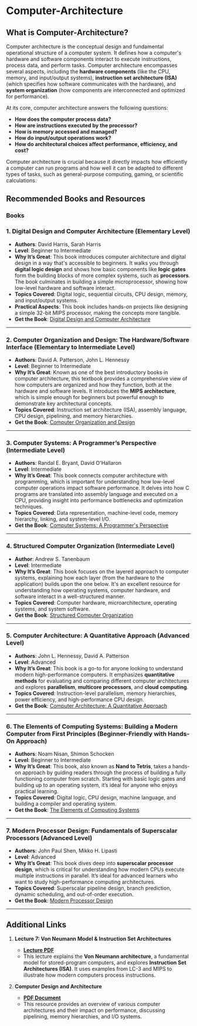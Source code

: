 # **Computer-Architecture**

## What is Computer-Architecture?

Computer architecture is the conceptual design and fundamental operational structure of a computer system. It defines how a computer's hardware and software components interact to execute instructions, process data, and perform tasks. Computer architecture encompasses several aspects, including the **hardware components** (like the CPU, memory, and input/output systems), **instruction set architecture (ISA)** (which specifies how software communicates with the hardware), and **system organization** (how components are interconnected and optimized for performance).

At its core, computer architecture answers the following questions:

- **How does the computer process data?**
- **How are instructions executed by the processor?**
- **How is memory accessed and managed?**
- **How do input/output operations work?**
- **How do architectural choices affect performance, efficiency, and cost?**

Computer architecture is crucial because it directly impacts how efficiently a computer can run programs and how well it can be adapted to different types of tasks, such as general-purpose computing, gaming, or scientific calculations.

## Recommended Books and Resources

### Books

### **1. Digital Design and Computer Architecture (Elementary Level)**

- **Authors**: David Harris, Sarah Harris
- **Level**: Beginner to Intermediate
- **Why It’s Great**: This book introduces computer architecture and digital design in a way that's accessible to beginners. It walks you through **digital logic design** and shows how basic components like **logic gates** form the building blocks of more complex systems, such as **processors**. The book culminates in building a simple microprocessor, showing how low-level hardware and software interact.
- **Topics Covered**: Digital logic, sequential circuits, CPU design, memory, and input/output systems.
- **Practical Aspects**: This book includes hands-on projects like designing a simple 32-bit MIPS processor, making the concepts more tangible.
- **Get the Book**: [Digital Design and Computer Architecture](https://github.com/kaitoukito/Computer-Science-Textbooks/blob/master/Digital-Design-and-Computer-Architecture-RISC-V-Edition.pdf)

---

### **2. Computer Organization and Design: The Hardware/Software Interface (Elementary to Intermediate Level)**

- **Authors**: David A. Patterson, John L. Hennessy
- **Level**: Beginner to Intermediate
- **Why It’s Great**: Known as one of the best introductory books in computer architecture, this textbook provides a comprehensive view of how computers are organized and how they function, both at the hardware and software levels. It introduces the **MIPS architecture**, which is simple enough for beginners but powerful enough to demonstrate key architectural concepts.
- **Topics Covered**: Instruction set architecture (ISA), assembly language, CPU design, pipelining, and memory hierarchies.
- **Get the Book**: [Computer Organization and Design](https://theswissbay.ch/pdf/Books/Computer%20science/Computer%20Organization%20and%20Design-%20The%20HW_SW%20Inteface%205th%20edition%20-%20David%20A.%20Patterson%20%26%20John%20L.%20Hennessy.pdf)

---

### **3. Computer Systems: A Programmer’s Perspective (Intermediate Level)**

- **Authors**: Randal E. Bryant, David O'Hallaron
- **Level**: Intermediate
- **Why It’s Great**: This book connects computer architecture with programming, which is important for understanding how low-level computer operations impact software performance. It delves into how C programs are translated into assembly language and executed on a CPU, providing insight into performance bottlenecks and optimization techniques.
- **Topics Covered**: Data representation, machine-level code, memory hierarchy, linking, and system-level I/O.
- **Get the Book**: [Computer Systems: A Programmer's Perspective](https://www.cs.sfu.ca/~ashriram/Courses/CS295/assets/books/CSAPP_2016.pdf)

---

### **4. Structured Computer Organization (Intermediate Level)**

- **Author**: Andrew S. Tanenbaum
- **Level**: Intermediate
- **Why It’s Great**: This book focuses on the layered approach to computer systems, explaining how each layer (from the hardware to the application) builds upon the one below. It's an excellent resource for understanding how operating systems, computer hardware, and software interact in a well-structured manner.
- **Topics Covered**: Computer hardware, microarchitecture, operating systems, and system software.
- **Get the Book**: [Structured Computer Organization](https://csc-knu.github.io/sys-prog/books/Andrew%20S.%20Tanenbaum%20-%20Structured%20Computer%20Organization.pdf)

---

### **5. Computer Architecture: A Quantitative Approach (Advanced Level)**

- **Authors**: John L. Hennessy, David A. Patterson
- **Level**: Advanced
- **Why It’s Great**: This book is a go-to for anyone looking to understand modern high-performance computers. It emphasizes **quantitative methods** for evaluating and comparing different computer architectures and explores **parallelism**, **multicore processors**, and **cloud computing**.
- **Topics Covered**: Instruction-level parallelism, memory hierarchies, power efficiency, and high-performance CPU design.
- **Get the Book**: [Computer Architecture: A Quantitative Approach](https://www.cse.iitd.ac.in/~rijurekha/col216/quantitative_approach.pdf)

---

### **6. The Elements of Computing Systems: Building a Modern Computer from First Principles (Beginner-Friendly with Hands-On Approach)**

- **Authors**: Noam Nisan, Shimon Schocken
- **Level**: Beginner to Intermediate
- **Why It’s Great**: This book, also known as **Nand to Tetris**, takes a hands-on approach by guiding readers through the process of building a fully functioning computer from scratch. Starting with basic logic gates and building up to an operating system, it’s ideal for anyone who enjoys practical learning.
- **Topics Covered**: Digital logic, CPU design, machine language, and building a compiler and operating system.
- **Get the Book**: [The Elements of Computing Systems](http://f.javier.io/rep/books/The%20Elements%20of%20Computing%20Systems.pdf)

---

### **7. Modern Processor Design: Fundamentals of Superscalar Processors (Advanced Level)**

- **Authors**: John Paul Shen, Mikko H. Lipasti
- **Level**: Advanced
- **Why It’s Great**: This book dives deep into **superscalar processor design**, which is critical for understanding how modern CPUs execute multiple instructions in parallel. It’s ideal for advanced learners who want to study high-performance computing architectures.
- **Topics Covered**: Superscalar pipeline design, branch prediction, dynamic scheduling, and out-of-order execution.
- **Get the Book**: [Modern Processor Design](https://acs.pub.ro/~cpop/SMPA/Modern%20Processor%20Design_%20Fundamentals%20of%20Superscalar%20Processors%20(%20PDFDrive%20).pdf)

---

## Additional Links

1. **Lecture 7: Von Neumann Model & Instruction Set Architectures**

   - **[Lecture PDF](https://safari.ethz.ch/digitaltechnik/spring2023/lib/exe/fetch.php?media=onur-ddca-2023-lecture7-vonneumann-isa-lc3andmips-afterlecture.pdf)**
   - This lecture explains the **Von Neumann architecture**, a fundamental model for stored-program computers, and explores **Instruction Set Architectures (ISA)**. It uses examples from LC-3 and MIPS to illustrate how modern computers process instructions.

2. **Computer Design and Architecture**
   - **[PDF Document](https://201-shi.yolasite.com/resources/Computer%20Design%20and%20Architecture.pdf)**
   - This resource provides an overview of various computer architectures and their impact on performance, discussing pipelining, memory hierarchies, and I/O systems.
